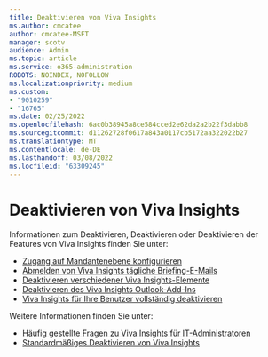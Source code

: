 ```yaml
---
title: Deaktivieren von Viva Insights
ms.author: cmcatee
author: cmcatee-MSFT
manager: scotv
audience: Admin
ms.topic: article
ms.service: o365-administration
ROBOTS: NOINDEX, NOFOLLOW
ms.localizationpriority: medium
ms.custom:
- "9010259"
- "16765"
ms.date: 02/25/2022
ms.openlocfilehash: 6ac0b38945a8ce584cced2e62da2a2b22f3dabb8
ms.sourcegitcommit: d11262728f0617a843a0117cb5172aa322022b27
ms.translationtype: MT
ms.contentlocale: de-DE
ms.lasthandoff: 03/08/2022
ms.locfileid: "63309245"
---
```

# <a name="disable-viva-insights"></a>Deaktivieren von Viva Insights

Informationen zum Deaktivieren, Deaktivieren oder Deaktivieren der Features von Viva Insights finden Sie unter:  

- [ Zugang auf Mandantenebene konfigurieren](https://docs.microsoft.com/viva/insights/personal/setup/configure#configure-access-at-the-tenant-level)
- [Abmelden von Viva Insights tägliche Briefing-E-Mails](https://docs.microsoft.com/viva/insights/personal/briefing/be-admin#tenant-level-configuration)
- [Deaktivieren verschiedener Viva Insights-Elemente](https://docs.microsoft.com/viva/insights/personal/overview/mya-faq#opt-out)
- [Deaktivieren des Viva Insights Outlook-Add-Ins](https://docs.microsoft.com/viva/insights/personal/Setup/mya-disable-insights)
- [Viva Insights für Ihre Benutzer vollständig deaktivieren](https://docs.microsoft.com/viva/insights/personal/overview/mya-faq#q7-can-an-admin-disable-myanalytics-at-the-tenant-level)

Weitere Informationen finden Sie unter:

- [Häufig gestellte Fragen zu Viva Insights für IT-Administratoren](https://docs.microsoft.com/viva/insights/personal/overview/mya-faq#for-it-administrators)
- [Standardmäßiges Deaktivieren von Viva Insights](https://docs.microsoft.com/viva/insights/personal/setup/deployment-guide#default-off)
